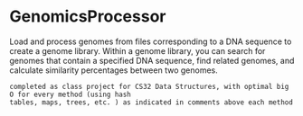 # GenomicsProcessor
Load and process genomes from files corresponding to a DNA sequence to create a genome library. 
Within a genome library, you can search for genomes that contain a specified DNA sequence, find 
related genomes, and calculate similarity percentages between two genomes.

~~~~~~~~~~~~~~~~~~~~~~~~~~~~~~~~~~~~~~~~~~~~~~  
completed as class project for CS32 Data Structures, with optimal big O for every method (using hash  
tables, maps, trees, etc. ) as indicated in comments above each method
